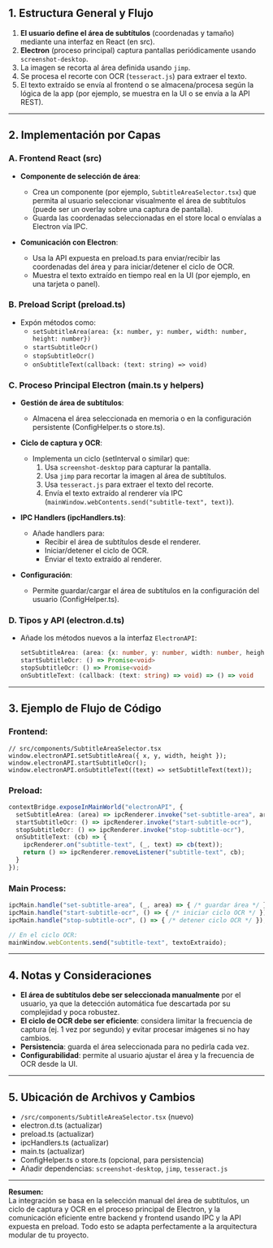 
## **1. Estructura General y Flujo**

1. **El usuario define el área de subtítulos** (coordenadas y tamaño) mediante una interfaz en React (en src).
2. **Electron** (proceso principal) captura pantallas periódicamente usando `screenshot-desktop`.
3. La imagen se recorta al área definida usando `jimp`.
4. Se procesa el recorte con OCR (`tesseract.js`) para extraer el texto.
5. El texto extraído se envía al frontend o se almacena/procesa según la lógica de la app (por ejemplo, se muestra en la UI o se envía a la API REST).

---

## **2. Implementación por Capas**

### **A. Frontend React (src)**

- **Componente de selección de área**:  
  - Crea un componente (por ejemplo, `SubtitleAreaSelector.tsx`) que permita al usuario seleccionar visualmente el área de subtítulos (puede ser un overlay sobre una captura de pantalla).
  - Guarda las coordenadas seleccionadas en el store local o envíalas a Electron vía IPC.

- **Comunicación con Electron**:  
  - Usa la API expuesta en preload.ts para enviar/recibir las coordenadas del área y para iniciar/detener el ciclo de OCR.
  - Muestra el texto extraído en tiempo real en la UI (por ejemplo, en una tarjeta o panel).

### **B. Preload Script (preload.ts)**

- Expón métodos como:
  - `setSubtitleArea(area: {x: number, y: number, width: number, height: number})`
  - `startSubtitleOcr()`
  - `stopSubtitleOcr()`
  - `onSubtitleText(callback: (text: string) => void)`

### **C. Proceso Principal Electron (main.ts y helpers)**

- **Gestión de área de subtítulos**:
  - Almacena el área seleccionada en memoria o en la configuración persistente (ConfigHelper.ts o store.ts).

- **Ciclo de captura y OCR**:
  - Implementa un ciclo (setInterval o similar) que:
    1. Usa `screenshot-desktop` para capturar la pantalla.
    2. Usa `jimp` para recortar la imagen al área de subtítulos.
    3. Usa `tesseract.js` para extraer el texto del recorte.
    4. Envía el texto extraído al renderer vía IPC (`mainWindow.webContents.send("subtitle-text", text)`).

- **IPC Handlers (ipcHandlers.ts)**:
  - Añade handlers para:
    - Recibir el área de subtítulos desde el renderer.
    - Iniciar/detener el ciclo de OCR.
    - Enviar el texto extraído al renderer.

- **Configuración**:
  - Permite guardar/cargar el área de subtítulos en la configuración del usuario (ConfigHelper.ts).

### **D. Tipos y API (electron.d.ts)**

- Añade los métodos nuevos a la interfaz `ElectronAPI`:
  ```ts
  setSubtitleArea: (area: {x: number, y: number, width: number, height: number}) => Promise<void>
  startSubtitleOcr: () => Promise<void>
  stopSubtitleOcr: () => Promise<void>
  onSubtitleText: (callback: (text: string) => void) => () => void
  ```

---

## **3. Ejemplo de Flujo de Código**

### **Frontend:**
```tsx
// src/components/SubtitleAreaSelector.tsx
window.electronAPI.setSubtitleArea({ x, y, width, height });
window.electronAPI.startSubtitleOcr();
window.electronAPI.onSubtitleText((text) => setSubtitleText(text));
```

### **Preload:**
```ts
contextBridge.exposeInMainWorld("electronAPI", {
  setSubtitleArea: (area) => ipcRenderer.invoke("set-subtitle-area", area),
  startSubtitleOcr: () => ipcRenderer.invoke("start-subtitle-ocr"),
  stopSubtitleOcr: () => ipcRenderer.invoke("stop-subtitle-ocr"),
  onSubtitleText: (cb) => {
    ipcRenderer.on("subtitle-text", (_, text) => cb(text));
    return () => ipcRenderer.removeListener("subtitle-text", cb);
  }
});
```

### **Main Process:**
```ts
ipcMain.handle("set-subtitle-area", (_, area) => { /* guardar área */ });
ipcMain.handle("start-subtitle-ocr", () => { /* iniciar ciclo OCR */ });
ipcMain.handle("stop-subtitle-ocr", () => { /* detener ciclo OCR */ });

// En el ciclo OCR:
mainWindow.webContents.send("subtitle-text", textoExtraido);
```

---

## **4. Notas y Consideraciones**

- **El área de subtítulos debe ser seleccionada manualmente** por el usuario, ya que la detección automática fue descartada por su complejidad y poca robustez.
- **El ciclo de OCR debe ser eficiente**: considera limitar la frecuencia de captura (ej. 1 vez por segundo) y evitar procesar imágenes si no hay cambios.
- **Persistencia**: guarda el área seleccionada para no pedirla cada vez.
- **Configurabilidad**: permite al usuario ajustar el área y la frecuencia de OCR desde la UI.

---

## **5. Ubicación de Archivos y Cambios**

- `/src/components/SubtitleAreaSelector.tsx` (nuevo)
- electron.d.ts (actualizar)
- preload.ts (actualizar)
- ipcHandlers.ts (actualizar)
- main.ts (actualizar)
- ConfigHelper.ts o store.ts (opcional, para persistencia)
- Añadir dependencias: `screenshot-desktop`, `jimp`, `tesseract.js`

---

**Resumen:**  
La integración se basa en la selección manual del área de subtítulos, un ciclo de captura y OCR en el proceso principal de Electron, y la comunicación eficiente entre backend y frontend usando IPC y la API expuesta en preload. Todo esto se adapta perfectamente a la arquitectura modular de tu proyecto.